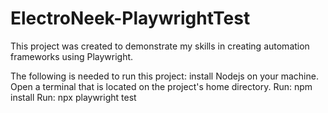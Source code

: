 # ElectroNeek-PlaywrightTest

This project was created to demonstrate my skills in creating automation frameworks using Playwright.

The following is needed to run this project:
install Nodejs on your machine.
Open a terminal that is located on the project's home directory.
Run: npm install
Run: npx playwright test
